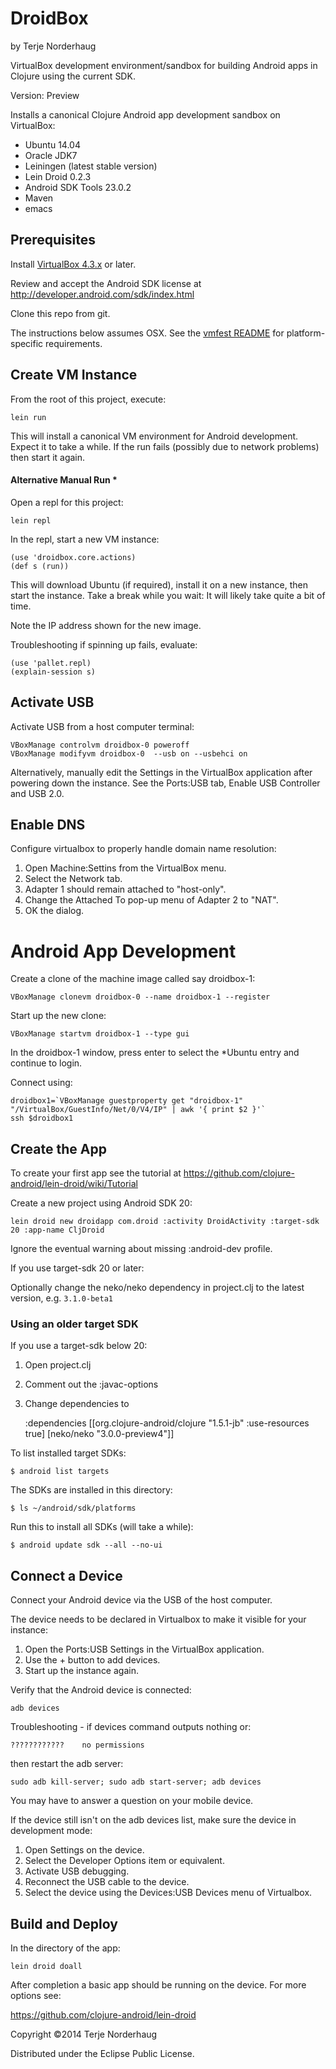 DroidBox
========
by Terje Norderhaug

VirtualBox development environment/sandbox for building Android apps in Clojure using the current SDK.

Version: Preview

Installs a canonical Clojure Android app development sandbox on VirtualBox:

* Ubuntu 14.04
* Oracle JDK7
* Leiningen (latest stable version)
* Lein Droid 0.2.3
* Android SDK Tools 23.0.2
* Maven 
* emacs

## Prerequisites

Install [VirtualBox 4.3.x](https://www.virtualbox.org/wiki/Downloads) or later.

Review and accept the Android SDK license at http://developer.android.com/sdk/index.html

Clone this repo from git.

The instructions below assumes OSX. See the [vmfest README](https://github.com/tbatchelli/vmfest) for platform-specific requirements.

## Create VM Instance

From the root of this project, execute:

    lein run

This will install a canonical VM environment for Android development. Expect it to take a while. 
If the run fails (possibly due to network problems) then start it again.

#### Alternative Manual Run *

Open a repl for this project:

    lein repl

In the repl, start a new VM instance:

    (use 'droidbox.core.actions)
    (def s (run))

This will download Ubuntu (if required), install it on a new instance, then start the instance.
Take a break while you wait: It will likely take quite a bit of time.

Note the IP address shown for the new image.

Troubleshooting if spinning up fails, evaluate:

    (use 'pallet.repl)
    (explain-session s)

## Activate USB

Activate USB from a host computer terminal:

    VBoxManage controlvm droidbox-0 poweroff
    VBoxManage modifyvm droidbox-0  --usb on --usbehci on

Alternatively, manually edit the Settings in the VirtualBox application after powering down the instance. 
See the Ports:USB tab, Enable USB Controller and USB 2.0.

## Enable DNS

Configure virtualbox to properly handle domain name resolution:

1. Open Machine:Settins from the VirtualBox menu.
2. Select the Network tab.
3. Adapter 1 should remain attached to "host-only".
3. Change the Attached To pop-up menu of Adapter 2 to "NAT". 
5. OK the dialog.

# Android App Development

Create a clone of the machine image called say droidbox-1:

    VBoxManage clonevm droidbox-0 --name droidbox-1 --register

Start up the new clone:

    VBoxManage startvm droidbox-1 --type gui

In the droidbox-1 window, press enter to select the *Ubuntu entry and continue to login.

Connect using:

    droidbox1=`VBoxManage guestproperty get "droidbox-1" "/VirtualBox/GuestInfo/Net/0/V4/IP" | awk '{ print $2 }'`
    ssh $droidbox1

##  Create the App

To create your first app see the tutorial at https://github.com/clojure-android/lein-droid/wiki/Tutorial

Create a new project using Android SDK 20:

    lein droid new droidapp com.droid :activity DroidActivity :target-sdk 20 :app-name CljDroid

Ignore the eventual warning about missing :android-dev profile.

If you use target-sdk 20 or later:

Optionally change the neko/neko dependency in project.clj to the latest version, e.g. ``3.1.0-beta1``

### Using an older target SDK

If you use a target-sdk below 20:

1. Open project.clj
2. Comment out the :javac-options
3. Change dependencies to

 
    :dependencies [[org.clojure-android/clojure "1.5.1-jb" :use-resources true]
                   [neko/neko "3.0.0-preview4"]]
                   
To list installed target SDKs:

    $ android list targets

The SDKs are installed in this directory:

    $ ls ~/android/sdk/platforms

Run this to install all SDKs (will take a while):

    $ android update sdk --all --no-ui

## Connect a Device

Connect your Android device via the USB of the host computer.

The device needs to be declared in Virtualbox to make it visible for your instance:

1. Open the Ports:USB Settings in the VirtualBox application. 
2. Use the + button to add devices.
3. Start up the instance again.

Verify that the Android device is connected:

    adb devices

Troubleshooting - if devices command outputs nothing or:

    ????????????	no permissions

then restart the adb server:

    sudo adb kill-server; sudo adb start-server; adb devices

You may have to answer a question on your mobile device.

If the device still isn't on the adb devices list, make sure the device in development mode:

1. Open Settings on the device.
2. Select the Developer Options item or equivalent.
3. Activate USB debugging.
4. Reconnect the USB cable to the device.
5. Select the device using the Devices:USB Devices menu of Virtualbox.

## Build and Deploy

In the directory of the app:

    lein droid doall

After completion a basic app should be running on the device. For more options see:

https://github.com/clojure-android/lein-droid


Copyright ©2014 Terje Norderhaug

Distributed under the Eclipse Public License.
